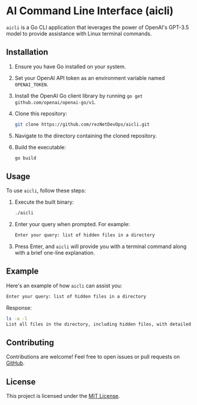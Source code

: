 # AI Command Line Interface (aicli)

`aicli` is a Go CLI application that leverages the power of OpenAI's GPT-3.5 model to provide assistance with Linux terminal commands.

## Installation

1. Ensure you have Go installed on your system.
2. Set your OpenAI API token as an environment variable named `OPENAI_TOKEN`.
3. Install the OpenAI Go client library by running `go get github.com/openai/openai-go/v1`.
4. Clone this repository:

    ```bash
    git clone https://github.com/rezNetDevOps/aicli.git
    ```

5. Navigate to the directory containing the cloned repository.
6. Build the executable:

    ```bash
    go build
    ```

## Usage

To use `aicli`, follow these steps:

1. Execute the built binary:

    ```bash
    ./aicli
    ```

2. Enter your query when prompted. For example:

    ```bash
    Enter your query: list of hidden files in a directory
    ```

3. Press Enter, and `aicli` will provide you with a terminal command along with a brief one-line explanation.

## Example

Here's an example of how `aicli` can assist you:

```bash
Enter your query: list of hidden files in a directory
```

Response:

```bash
ls -a -l
List all files in the directory, including hidden files, with detailed information.
```

## Contributing

Contributions are welcome! Feel free to open issues or pull requests on [GitHub](https://github.com/rezNetDevOps/aicli).

## License

This project is licensed under the [MIT License](LICENSE).
